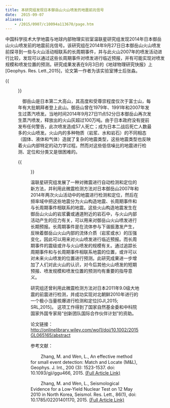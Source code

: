 ```yaml
---
title: 本研究组发现日本御岳山火山喷发的地震前兆信号
date:  2015-09-07
aliases:
    - /2015/0907/c10094a113670/page.htm
---
```

中国科学技术大学地震与地球内部物理实验室温联星研究组发现2014年日本御岳山火山喷发前的地震前兆信号。该研究组在2014年9月27日日本御岳山火山喷发前探寻到一些与火山活动相联系的长周期事件，并与此火山2007年的喷发活动进行比较，发现可以通过这些长周期事件对喷发进行临近预报，并有可能实现对喷发规模和喷发位置的预测。研究成果发表在9月3日的《地球物理研究快报》上[Geophys. Res. Lett.,2015]，论文第一作者为该实验室博士后张淼。

{{<figure src="Fig1.jpg" caption="图一、对日本御岳山2007年（a）和2014年（b）两次火山活动中的地震进行检测">}}

　御岳山是日本第二大高山，其高度和受尊崇程度仅次于富士山，每年有大批朝拜者登上此山。御岳山曾在1979年、1991年和2007年发生过蒸汽喷发。当地时间2014年9月27日11点52分日本御岳山再次发生蒸汽喷发，释放出的火山灰超过100万吨。由于日本政府没有提前发布任何警告，此次喷发造成57人死亡；成为日本二战后死亡人数最多的火山喷发。火山内的多种物质（岩浆、水和岩石）的不同相态（固体、液体和气体）造就了复杂的地震类型，这些地震类型也反映着火山内部特定的动力学过程。然而对这些低信噪比的地震进行检测、定位和分类又是很困难的。

{{<figure src="Fig2.jpg" caption="图二、2007年（a）和2014年（b）两次火山活动中的火山构造地震（VT，灰点），长周期事件（LP，红星）和与长周期事件相联系的地震（彩色圆点）沿着火山口排布方向的投影">}}

温联星研究组发展了一种对微震进行自动检测和定位的新方法，并利用此微震检测方法对日本御岳山2007年和2014年两次火山活动中的地震进行检测和定位，然后在频率域中把这些地震分为火山构造地震、长周期事件和与长周期事件相联系的地震。这些火山构造地震发生在御岳山火山的岩浆囊或通道附近的岩石中，与火山内部活动产生的应力有关，可以用来对御岳山火山喷发进行长期预报。长周期事件是在流体参与下谐振激发产生，反映着御岳山火山内部的流体介质（岩浆或水）的压强变化，因此可以用来对火山喷发进行临近预报。而长周期事件的震级或许与火山喷发的规模有关。通过追踪长周期事件和与长周期事件相联系地震的位置，或许可以对未来火山喷发的位置进行预测。此研究成果进一步增加了人们对此火山的认识，对今后其他火山喷发的短期预报、喷发规模和喷发位置的预测均有重要的指导意义。

研究组还曾利用此微震检测方法对日本2011年9.0级大地震的前震进行检测，并成功实现对北朝鲜2010年进行的一个极小当量核爆进行检测和定位[GJI,2015; SRL,2015]。
这项工作得到了国家自然基金委和中科院国家外国专家局“创新团队国际合作伙伴计划”的资助。

论文链接：http://onlinelibrary.wiley.com/wol1/doi/10.1002/2015GL065165/abstract

参考文献：

　　 Zhang, M. and Wen, L., An effective method for small event detection: Match and Locate (M&L), Geophys. J. Int., 200 (3): 1523-1537. doi: 10.1093/gji/ggu466, 2015. [(Full Article Link)](http://gji.oxfordjournals.org/content/200/3/1523.full)

　　   Zhang, M. and Wen, L., Seismological Evidence for a Low‐Yield Nuclear Test on 12 May 2010 in North Korea, Seismol. Res. Lett., 86(1), doi: 10.1785/02201401170, 2015. [(Full Article Link)](http://srl.geoscienceworld.org/content/early/2014/11/13/02201401170.full)
